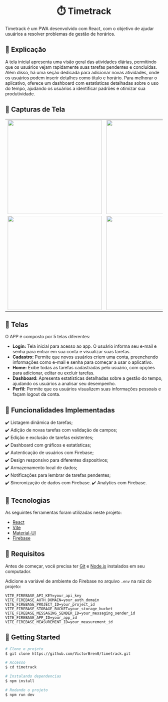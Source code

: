 <h1 align="center">⏱️ Timetrack</h1>

Timetrack é um PWA desenvolvido com React, com o objetivo de ajudar usuários a resolver problemas de gestão de horários.

## :page_facing_up: Explicação

A tela inicial apresenta uma visão geral das atividades diárias, permitindo que os usuários vejam rapidamente suas tarefas pendentes e concluídas. Além disso, há uma seção dedicada para adicionar novas atividades, onde os usuários podem inserir detalhes como título e horário. Para melhorar o aplicativo, oferece um dashboard com estatísticas detalhadas sobre o uso do tempo, ajudando os usuários a identificar padrões e otimizar sua produtividade.


## 📸 Capturas de Tela
<table>
  <tr>
    <td><img width="300" src="https://github.com/user-attachments/assets/60ba7c29-115c-4ee0-adb8-38cb493ee9cf" /></td>
    <td><img width="300" src="https://github.com/user-attachments/assets/a001897b-36f1-4809-8b32-fbb44ef3c80b" /></td>
    <td><img width="300" src="https://github.com/user-attachments/assets/320a5084-30e0-4191-8133-e09149fc3cbd" /></td>
  <tr>
    <td><img width="300" src="https://github.com/user-attachments/assets/8cff3a83-558e-4c69-91fd-7351125c3f00" /></td>
    <td><img src="https://github.com/user-attachments/assets/8e694a83-d5d1-4bfd-b2f5-8232bc7b8ecb" width="300"/></td>
    <td><img src="https://github.com/user-attachments/assets/e3a10d6c-f4a3-427d-9081-db402c1b0178" width="300"/></td>
  </tr>
</table>

## 📁 Telas

O APP é composto por 5 telas diferentes:

- **Login:** Tela inicial para acesso ao app. O usuário informa seu e-mail e senha para entrar em sua conta e visualizar suas tarefas.
- **Cadastro:** Permite que novos usuários criem uma conta, preenchendo informações como e-mail e senha para começar a usar o aplicativo.
- **Home:** Exibe todas as tarefas cadastradas pelo usuário, com opções para adicionar, editar ou excluir tarefas.
- **Dashboard:** Apresenta estatísticas detalhadas sobre a gestão do tempo, ajudando os usuários a analisar seu desempenho.
- **Perfil:** Permite que os usuários visualizem suas informações pessoais e façam logout da conta.

## :dart: Funcionalidades Implementadas

:heavy_check_mark: Listagem dinâmica de tarefas;\
:heavy_check_mark: Adição de novas tarefas com validação de campos;\
:heavy_check_mark: Edição e exclusão de tarefas existentes;\
:heavy_check_mark: Dashboard com gráficos e estatísticas;\
:heavy_check_mark: Autenticação de usuários com Firebase;\
:heavy_check_mark: Design responsivo para diferentes dispositivos;\
:heavy_check_mark: Armazenamento local de dados;\
:heavy_check_mark: Notificações para lembrar de tarefas pendentes;\
:heavy_check_mark: Sincronização de dados com Firebase.
:heavy_check_mark: Analytics com Firebase.

## :rocket: Tecnologias

As seguintes ferramentas foram utilizadas neste projeto:

- [React](https://reactjs.org/)
- [Vite](https://vitejs.dev/)
- [Material-UI](https://mui.com/)
- [Firebase](https://firebase.google.com/)

## :closed_book: Requisitos ##

Antes de começar, você precisa ter [Git](https://git-scm.com) e [Node.js](https://nodejs.org/) instalados em seu computador.

Adicione a variável de ambiente do Firebase no arquivo `.env` na raiz do projeto:

```env
VITE_FIREBASE_API_KEY=your_api_key
VITE_FIREBASE_AUTH_DOMAIN=your_auth_domain
VITE_FIREBASE_PROJECT_ID=your_project_id
VITE_FIREBASE_STORAGE_BUCKET=your_storage_bucket
VITE_FIREBASE_MESSAGING_SENDER_ID=your_messaging_sender_id
VITE_FIREBASE_APP_ID=your_app_id
VITE_FIREBASE_MEASUREMENT_ID=your_measurement_id
```

## :checkered_flag: Getting Started ##

```bash
# Clone o projeto
$ git clone https://github.com/VictorBren0/timetrack.git

# Accesso
$ cd timetrack

# Instalando dependencias
$ npm install

# Rodando o projeto
$ npm run dev

```
